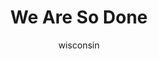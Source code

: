 ---
media: "images/rounds/war/we_are_so_done.png"
media_type: image
type: art
title: We Are So Done
author: [wisconsin]
desc: An NTSO laments the horrors of war while emerging from a cloning pod.
---